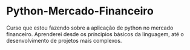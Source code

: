 # Python-Mercado-Financeiro
Curso que estou fazendo sobre a aplicação de python no mercado financeiro. Aprenderei desde os príncipios básicos da linguagem, até o desenvolvimento de projetos mais complexos.
